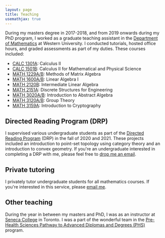 ```yaml
---
layout: page
title: Teaching
usemathjax: true
---
```

During my masters degree in 2017-2018, and from 2019 onwards during my PhD program, I worked as a graduate teaching assistant in the [Department of Mathematics](https://www.math.uwo.ca/) at Western University. I conducted tutorials, hosted office hours, and graded assessments as part of my duties. These courses included: 
- [CALC 1301A](https://www.math.uwo.ca/undergraduate/current_students/course_information/course-outlines-directory/2020/CA1301B_2021.pdf): Calculus II
- [CALC 1501B](https://www.math.uwo.ca/undergraduate/current_students/course_information/course-outlines-directory/2020/CALC-1501B.pdf): Calculus II for Mathematical and Physical Science 
- [MATH 1229A/B](https://www.math.uwo.ca/undergraduate/current_students/course_information/course-outlines-directory/2021/Math-1229-Course-Outline-Fall-2021.pdf): Methods of Matrix Algebra
- [MATH 1600A/B](https://www.math.uwo.ca/undergraduate/current_students/course_information/course-outlines-directory/2021/CourseOutlineMath16002021.pdf): Linear Algebra I
- [MATH 2120B](https://www.math.uwo.ca/undergraduate/current_students/course_information/course-outlines-directory/2020/Math-2120B.pdf): Intermediate Linear Algebra
- [MATH 2151A](https://www.math.uwo.ca/undergraduate/current_students/course_information/course-outlines-directory/2021/Math2151fw21.pdf): Discrete Structures for Engineering
- [MATH 3020A/B](https://www.uwo.ca/math/faculty/kapulkin/courses/2021-3020A.html): Introduction to Abstract Algebra
- [MATH 3120A/B](https://www.math.uwo.ca/undergraduate/current_students/course_information/course-outlines-directory/2020/Math-3120B.pdf): Group Theory
- [MATH 3159A](https://www.math.uwo.ca/undergraduate/current_students/course_information/course-outlines-directory/2020/Math-3159A.pdf): Introduction to Cryptography

## Directed Reading Program (DRP)
I supervised various undergraduate students as part of the [Directed Reading Program](https://www.uwo.ca/math/undergraduate/current_students/directed_reading_program.html) (DRP) in the fall of 2020 and 2021. These projects included an introduction to point-set topology using category theory and an introduction to convex geometry. If you're an undergraduate interested in completing a DRP with me, please feel free to [drop me an email](mailto:mtarkesh@uwo.ca). 

## Private tutoring
I privately tutor undergraduate students for all mathematics courses. If you're interested in this service, please [email me](mailto:mtarkesh@uwo.ca).

## Other teaching
During the year in between my masters and PhD, I was as an instructor at [Seneca College](https://www.senecacollege.ca/home.html) in Toronto. I was a part of the wonderful team in the [Pre-Health Sciences Pathway to Advanced Diplomas and Degrees (PHS)](https://www.senecacollege.ca/programs/fulltime/PHS.html) program.

